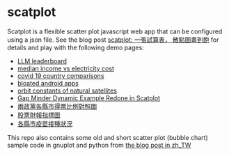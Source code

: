 # scatplot

Scatplot is a flexible scatter plot javascript web app
that can be configured using a json file.
See the blog post [scatplot: 一張試算表， 散點圖畫到飽](https://newtoypia.blogspot.com/2020/02/scatplot.html)
for details and play with the following demo pages:
- [LLM leaderboard](https://ckhung.github.io/scatplot/?c=llmlb/aa25.json)
- [median income vs electricity cost](https://ckhung.github.io/scatplot/?c=inc-ec/inc-ec.json)
- [covid 19 country comparisons](https://ckhung.github.io/scatplot/?c=covid/covid.json)
- [bloated android apps](https://ckhung.github.io/scatplot/?c=aasize/aasize.json)
- [orbit constants of natural satellites](https://ckhung.github.io/scatplot/?c=satellites/config.json)
- [Gap Minder Dynamic Example Redone in Scatplot](https://ckhung.github.io/scatplot/?c=gapminder.json)
- [兩政黨各縣市得票比例對照圖](https://ckhung.github.io/scatplot/?c=elec20/leg_at_large.json)
- [股票財報指標圖](https://ckhung.github.io/scatplot/?c=stock/greg.json)
- [各縣市疫苗接種狀況](https://ckhung.github.io/scatplot/?c=vac/vaccine.json)

This repo also contains some old and short scatter plot (bubble chart) sample code in gnuplot and python from [the blog post in zh\_TW](https://newtoypia.blogspot.com/2018/09/scatter-plot-bubble-chart.html)
